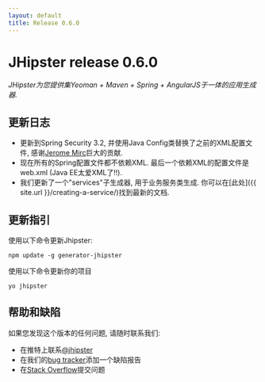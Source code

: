 ```yaml
---
layout: default
title: Release 0.6.0
---
```


JHipster release 0.6.0
==================

*JHipster为您提供集Yeoman + Maven + Spring + AngularJS于一体的应用生成器.*

更新日志
----------

- 更新到Spring Security 3.2, 并使用Java Config类替换了之前的XML配置文件, 感谢[Jerome Mirc](https://twitter.com/JeromeMirc)巨大的贡献.
- 现在所有的Spring配置文件都不依赖XML. 最后一个依赖XML的配置文件是web.xml (Java EE太爱XML了!!).
- 我们更新了一个"services"子生成器, 用于业务服务类生成. 你可以在[此处]({{ site.url }}/creating-a-service/)找到最新的文档.

更新指引
------------

使用以下命令更新Jhipster:

```
npm update -g generator-jhipster
```

使用以下命令更新你的项目

```
yo jhipster
```

帮助和缺陷
--------------

如果您发现这个版本的任何问题, 请随时联系我们:

- 在推特上联系[@jhipster](https://twitter.com/jhipster)
- 在我们的[bug tracker](https://github.com/jhipster/generator-jhipster/issues?state=open)添加一个缺陷报告
- 在[Stack Overflow](http://stackoverflow.com/tags/jhipster/info)提交问题
